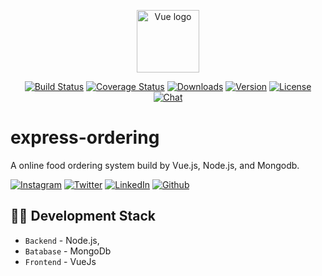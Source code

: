 <p align="center"><a href="https://vuejs.org" target="_blank" rel="noopener noreferrer"><img width="100" src="https://vuejs.org/images/logo.png" alt="Vue logo"></a></p>

<p align="center">
  <a href="https://circleci.com/gh/vuejs/vue/tree/dev"><img src="https://img.shields.io/circleci/project/github/vuejs/vue/dev.svg?sanitize=true" alt="Build Status"></a>
  <a href="https://codecov.io/github/vuejs/vue?branch=dev"><img src="https://img.shields.io/codecov/c/github/vuejs/vue/dev.svg?sanitize=true" alt="Coverage Status"></a>
  <a href="https://npmcharts.com/compare/vue?minimal=true"><img src="https://img.shields.io/npm/dm/vue.svg?sanitize=true" alt="Downloads"></a>
  <a href="https://www.npmjs.com/package/vue"><img src="https://img.shields.io/npm/v/vue.svg?sanitize=true" alt="Version"></a>
  <a href="https://www.npmjs.com/package/vue"><img src="https://img.shields.io/npm/l/vue.svg?sanitize=true" alt="License"></a>
  <a href="https://chat.vuejs.org/"><img src="https://img.shields.io/badge/chat-on%20discord-7289da.svg?sanitize=true" alt="Chat"></a>
</p>



# express-ordering
A online food ordering system build by Vue.js, Node.js, and Mongodb.

<!-- social media connecting shield -->

[![Instagram][instagram-shield]][instagram-url]
[![Twitter][twitter-shield]][twitter-url]
[![LinkedIn][linkedin-shield]][linkedin-url]
[![Github][github-shield]][github-url]

<!-- contents of projects -->


<!-- my social media links -->

[instagram-url]: https://www.instagram.com/dynastyelvis/
[twitter-url]: https://twitter.com/Dev_Rono
[linkedin-url]: https://www.linkedin.com/in/kipkemoi-elvis-aa3548209
[github-url]: https://github.com/DynastyElvis

<!-- shield icon links -->


[email-shield]: https://img.shields.io/badge/-Email-black.svg?style=flat-square&logo=gmail&color=555
[chatbot-shield]: https://img.shields.io/badge/-Chatbot-black.svg?style=flat-square&logo=chatbot&color=555
[portfolio-shield]: https://img.shields.io/badge/-Portfolio-black.svg?style=flat-square&logo=portfolio&color=555

[instagram-shield]: https://img.shields.io/badge/-Instagram-black.svg?style=flat-square&logo=instagram&color=555&logoColor=white
[twitter-shield]: https://img.shields.io/badge/-Twitter-black.svg?style=flat-square&logo=twitter&color=555&logoColor=white
[linkedin-shield]: https://img.shields.io/badge/-LinkedIn-black.svg?style=flat-square&logo=linkedin&colorB=555
[github-shield]: https://img.shields.io/badge/-Github-black.svg?style=flat-square&logo=github&color=555&logoColor=white


## 🧑‍💻 Development Stack

- `Backend` - Node.js,
- `Batabase` - MongoDb 
- `Frontend` - VueJs

